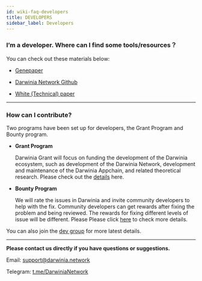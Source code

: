 ```yaml
---
id: wiki-faq-developers
title: DEVELOPERS
sidebar_label: Developers
---
```


### I’m a developer. Where can I find some tools/resources？

You can check out these materials below:

* [Genepaper](https://darwinia.network/Darwinia_Genepaper_EN.pdf)

* [Darwinia Network Github](https://github.com/darwinia-network)

* [White (Technical) paper](https://darwinia.network/ChainRelay_Technical_Paper(Preview)_EN.pdf)

<hr />

### How can I contribute?

Two programs have been set up for developers, the Grant Program and Bounty program.

* **Grant Program**
  
  Darwinia Grant will focus on funding the development of the Darwinia ecosystem, such as development of the Darwinia Network, development and maintenance of the Darwinia Appchain, and related theoretical research. Please check out the [details](https://github.com/darwinia-network/collaboration/blob/master/grant/README.md) here. 


* **Bounty Program**
  
  We will rate the issues in Darwinia and invite community developers to help with the fix. Community developers can get rewards after fixing the problem and being reviewed. The rewards for fixing different levels of issue will be different. Please Please click [here](https://github.com/darwinia-network/collaboration/blob/master/bounty/README.md) to check more details. 

You can also join the [dev group](https://t.me/DarwiniaDev) for more latest details.

<hr />

**Please contact us directly if you have questions or suggestions.**

Email: support@darwinia.network

Telegram: [t.me/DarwiniaNetwork](https://t.me/DarwiniaNetwork)


